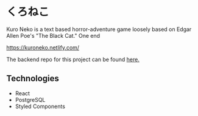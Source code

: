 # くろねこ
Kuro Neko is a text based horror-adventure game loosely based on Edgar Allen Poe's "The Black Cat." One end

https://kuroneko.netlify.com/

The backend repo for this project can be found <a href="https://github.com/rubyszk/neko">here.</a>

## Technologies
* React
* PostgreSQL
* Styled Components


